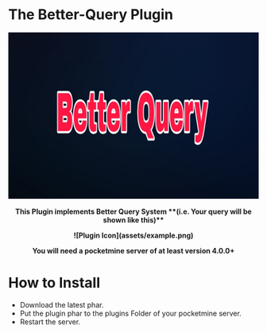 # The Better-Query Plugin

![Plugin Icon](assets/icon.png)

<div align="center"><strong><p>This Plugin implements Better Query System **(i.e. Your query will be shown like this)** </p>
![Plugin Icon](assets/example.png)

<p>You will need a pocketmine server of at least version 4.0.0+</strong></div>


# How to Install
- Download the latest phar.
- Put the plugin phar to the plugins Folder of your pocketmine server.
- Restart the server. 
